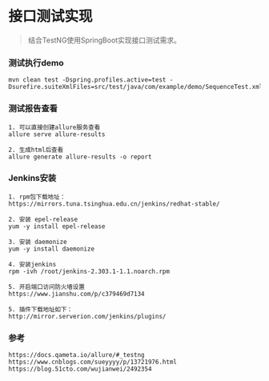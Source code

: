 # 接口测试实现

> 结合TestNG使用SpringBoot实现接口测试需求。

### 测试执行demo

```
mvn clean test -Dspring.profiles.active=test -Dsurefire.suiteXmlFiles=src/test/java/com/example/demo/SequenceTest.xml
```

### 测试报告查看

```
1. 可以直接创建allure服务查看
allure serve allure-results

2. 生成html后查看
allure generate allure-results -o report
```

### Jenkins安装

```
1. rpm包下载地址：
https://mirrors.tuna.tsinghua.edu.cn/jenkins/redhat-stable/

2. 安装 epel-release
yum -y install epel-release

3. 安装 daemonize
yum -y install daemonize

4. 安装jenkins
rpm -ivh /root/jenkins-2.303.1-1.1.noarch.rpm

5. 开启端口访问防火墙设置
https://www.jianshu.com/p/c379469d7134

5. 插件下载地址如下：
http://mirror.serverion.com/jenkins/plugins/
```

### 参考
```
https://docs.qameta.io/allure/#_testng
https://www.cnblogs.com/sueyyyy/p/13721976.html
https://blog.51cto.com/wujianwei/2492354
```